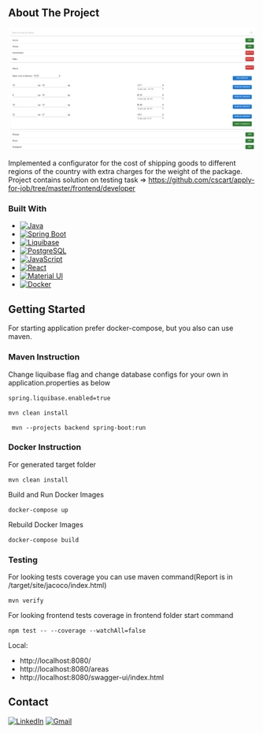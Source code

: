 <!-- ABOUT THE PROJECT -->

## About The Project

![Main Page Screen Shot][project-screenshot]

Implemented a configurator for the cost of shipping goods to different regions of the country with extra charges for the
weight of the package.
</br>
Project contains solution on testing task => https://github.com/cscart/apply-for-job/tree/master/frontend/developer

### Built With

* [![Java][Java]][java-url]
* [![Spring Boot][Spring_Boot]][spring-url]
* [![Liquibase][Liquibase]][liquibase-url]
* [![PostgreSQL][postgres]][postgres-url]
* [![JavaScript][JS]][js-url]
* [![React][React.js]][React-url]
* [![Material UI][material]][material-url]
* [![Docker][Docker]][docker-url]

## Getting Started

For starting application prefer docker-compose, but you also can use maven.

### Maven Instruction

Change liquibase flag and change database configs for your own in application.properties as below

````
spring.liquibase.enabled=true
````

````
mvn clean install
````

````
 mvn --projects backend spring-boot:run
````

### Docker Instruction

For generated target folder

````
mvn clean install
````

Build and Run Docker Images

````
docker-compose up
````

Rebuild Docker Images

````
docker-compose build
````

### Testing

For looking tests coverage you can use maven command(Report is in /target/site/jacoco/index.html)

````
mvn verify
````

For looking frontend tests coverage in frontend folder start command

````
npm test -- --coverage --watchAll=false
````   

Local:

+ http://localhost:8080/
+ http://localhost:8080/areas
+ http://localhost:8080/swagger-ui/index.html

## Contact

[![LinkedIn][linkedin-shield]][linkedin-url]
[![Gmail][gmail-shield]][gmail-url]

<!-- MARKDOWN LINKS & IMAGES -->

[project-screenshot]: readme_image/main_page.PNG

[Java]: https://img.shields.io/badge/Java-ED8B00?style=for-the-badge&logo=openjdk&logoColor=white

[java-url]: https://docs.oracle.com/en/java/

[Spring_Boot]: https://img.shields.io/badge/Spring-6DB33F?style=for-the-badge&logo=spring&logoColor=white

[spring-url]: https://docs.spring.io/spring-boot/docs/current/reference/htmlsingle/

[Liquibase]: https://img.shields.io/badge/-Liquibase-White?style=for-the-badge

[liquibase-url]: https://docs.liquibase.com/workflows/liquibase-community/using-jdbc-url-in-liquibase.html

[postgres]: https://img.shields.io/badge/PostgreSQL-316192?style=for-the-badge&logo=postgresql&logoColor=white

[postgres-url]: https://www.postgresql.org/

[JS]: https://img.shields.io/badge/JavaScript-F7DF1E?style=for-the-badge&logo=javascript&logoColor=black

[js-url]: https://developer.mozilla.org/en-US/docs/Web/JavaScript

[React.js]: https://img.shields.io/badge/React-20232A?style=for-the-badge&logo=react&logoColor=61DAFB

[React-url]: https://reactjs.org/

[material]: https://img.shields.io/badge/Material--UI-0081CB?style=for-the-badge&logo=material-ui&logoColor=white

[material-url]: https://mui.com/

[Docker]: https://img.shields.io/badge/-Docker-fff?style=for-the-badge&logo=Docker

[docker-url]: https://docs.docker.com/

[linkedin-shield]: https://img.shields.io/badge/-LinkedIn-black.svg?style=for-the-badge&logo=linkedin&colorB=555

[linkedin-url]: https://www.linkedin.com/in/kkarpekina

[gmail-shield]: https://img.shields.io/badge/Gmail-D14836?style=for-the-badge&logo=gmail&logoColor=white

[gmail-url]: mailto:feliks.cat37@gmail.com